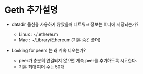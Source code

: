 # Geth 추가설명

- datadir 옵션을 사용하지 않았을때 네트워크 정보는 어디에 저장되는가?

  - Linux : ~/.ethereum
  - Mac : ~/Library/Ethereum (기본 숨긴 폴더)

- Looking for peers 는 왜 계속 나오는가?
  - peer가 충분히 연결되지 않으면 계속 peer를 추가하도록 시도한다.
  - 기본 최대 피어 수는 50개
